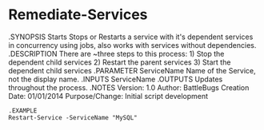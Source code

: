# Remediate-Services

.SYNOPSIS
    Starts Stops or Restarts a service with it's dependent services in concurrency using jobs, 
    also works with services without dependencies.
    .DESCRIPTION
    There are ~three steps to this process:
    1) Stop the dependent child services
    2) Restart the parent services
    3) Start the dependent child services
    .PARAMETER ServiceName
    Name of the Service, not the display name.
    .INPUTS
    ServiceName
    .OUTPUTS
    Updates throughout the process.
    .NOTES
    Version:        1.0
    Author:         BattleBugs
    Creation Date:  01/01/2014
    Purpose/Change: Initial script development
  
    .EXAMPLE
    Restart-Service -ServiceName "MySQL"